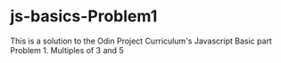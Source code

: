 # js-basics-Problem1

This is a solution to the Odin Project Curriculum's Javascript Basic part Problem 1.
Multiples of 3 and 5
